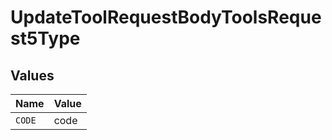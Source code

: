 # UpdateToolRequestBodyToolsRequest5Type


## Values

| Name   | Value  |
| ------ | ------ |
| `CODE` | code   |